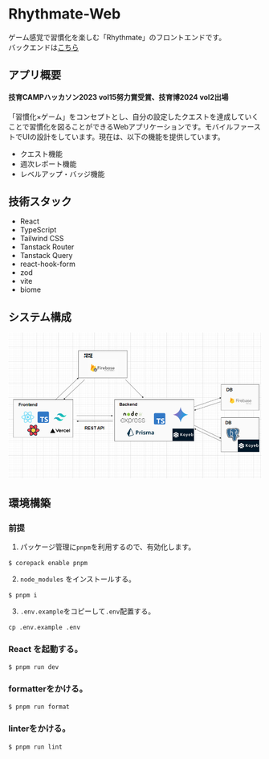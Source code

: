 # Rhythmate-Web

ゲーム感覚で習慣化を楽しむ「Rhythmate」のフロントエンドです。  
バックエンドは[こちら](https://github.com/ayanami77/Rhythmate-Service)

## アプリ概要

#### 技育CAMPハッカソン2023 vol15努力賞受賞、技育博2024 vol2出場

「習慣化×ゲーム」をコンセプトとし、自分の設定したクエストを達成していくことで習慣化を図ることができるWebアプリケーションです。モバイルファーストでUIの設計をしています。現在は、以下の機能を提供しています。

- クエスト機能
- 週次レポート機能
- レベルアップ・バッジ機能

## 技術スタック

- React
- TypeScript
- Tailwind CSS
- Tanstack Router
- Tanstack Query
- react-hook-form
- zod
- vite
- biome

## システム構成

![システム構成図](/docs/system-architecture.png)

## 環境構築

### 前提

1. パッケージ管理に`pnpm`を利用するので、有効化します。

```
$ corepack enable pnpm
```

2. `node_modules` をインストールする。

```
$ pnpm i
```

3. `.env.example`をコピーして`.env`配置する。

```
cp .env.example .env
```

### React を起動する。

```
$ pnpm run dev
```

### formatterをかける。

```
$ pnpm run format
```

### linterをかける。

```
$ pnpm run lint
```
